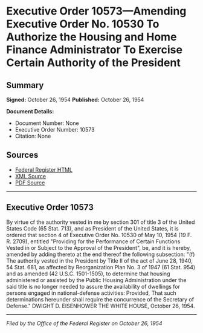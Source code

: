 # Executive Order 10573—Amending Executive Order No. 10530 To Authorize the Housing and Home Finance Administrator To Exercise Certain Authority of the President

## Summary

**Signed:** October 26, 1954
**Published:** October 26, 1954

**Document Details:**
- Document Number: None
- Executive Order Number: 10573
- Citation: None

## Sources
- [Federal Register HTML](https://www.presidency.ucsb.edu/documents/executive-order-10573-amending-executive-order-no-10530-authorize-the-housing-and-home)
- [XML Source](None)
- [PDF Source](None)

---

## Executive Order 10573

By virtue cf the authority vested in me by section 301 of title 3 of the United States Code (65 Stat. 713), and as President of the United States, it is ordered that section 4 of Executive Order No. 10530 of May 10, 1954 (19 F. R. 2709), entitled "Providing for the Performance of Certain Functions Vested in or Subject to the Approval of the President", be, and it is hereby, amended by adding thereto at the end thereof the following subsection:
"(f) The authority vested in the President by Title II of the act of June 28, 1940, 54 Stat. 681, as affected by Reorganization Plan No. 3 of 1947 (61 Stat. 954) and as amended (42 U.S.C. 1501-1505), to determine that housing administered or assisted by the Public Housing Administration under the said title is no longer needed to assure the availability of dwellings for persons engaged in national-defense activities: Provided, That such determinations hereunder shall require the concurrence of the Secretary of Defense."
DWIGHT D. EISENHOWER
THE WHITE HOUSE,
October 26, 1954.

---

*Filed by the Office of the Federal Register on October 26, 1954*
